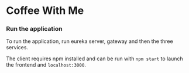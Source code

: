 # Coffee With Me

### Run the application
To run the application, run eureka server, gateway and then the three services.

The client requires npm installed and can be run with `npm start` 
to launch the frontend and `localhost:3000`. 